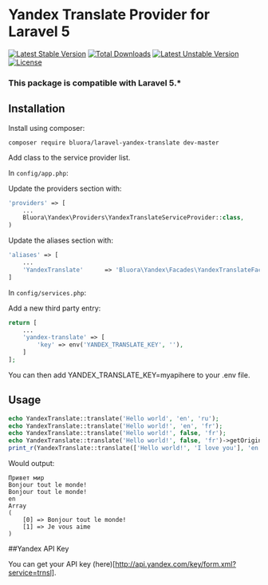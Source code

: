 # Yandex Translate Provider for Laravel 5

[![Latest Stable Version](https://poser.pugx.org/bluora/laravel-yandex-translate/v/stable.svg)](https://packagist.org/packages/bluora/laravel-yandex-translate) [![Total Downloads](https://poser.pugx.org/bluora/laravel-yandex-translate/downloads.svg)](https://packagist.org/packages/bluora/laravel-yandex-translate) [![Latest Unstable Version](https://poser.pugx.org/bluora/laravel-yandex-translate/v/unstable.svg)](https://packagist.org/packages/bluora/laravel-yandex-translate) [![License](https://poser.pugx.org/bluora/laravel-yandex-translate/license.svg)](https://packagist.org/packages/bluora/laravel-yandex-translate)

### This package is compatible with Laravel 5.*

## Installation

Install using composer:

```
composer require bluora/laravel-yandex-translate dev-master
```

Add class to the service provider list.

In `config/app.php`:

Update the providers section with:

```php
'providers' => [
    ...
    Bluora\Yandex\Providers\YandexTranslateServiceProvider::class,
)
```

Update the aliases section with:

```php
'aliases' => [
    ...
    'YandexTranslate'      => 'Bluora\Yandex\Facades\YandexTranslateFacade',
]

```

In `config/services.php`:

Add a new third party entry:

```php
return [
    ...
    'yandex-translate' => [
        'key' => env('YANDEX_TRANSLATE_KEY', ''),
    ]
];
```
You can then add YANDEX_TRANSLATE_KEY=myapihere to your .env file.

## Usage

```php
echo YandexTranslate::translate('Hello world', 'en', 'ru');
echo YandexTranslate::translate('Hello world!', 'en', 'fr');
echo YandexTranslate::translate('Hello world!', false, 'fr');
echo YandexTranslate::translate('Hello world!', false, 'fr')->getOriginalLanguage();
print_r(YandexTranslate::translate(['Hello world!', 'I love you'], 'en', 'fr'));
```

Would output:
```
Привет мир
Bonjour tout le monde!
Bonjour tout le monde!
en
Array
(
    [0] => Bonjour tout le monde!
    [1] => Je vous aime
)

```

##Yandex API Key

You can get your API key (here)[http://api.yandex.com/key/form.xml?service=trnsl].
